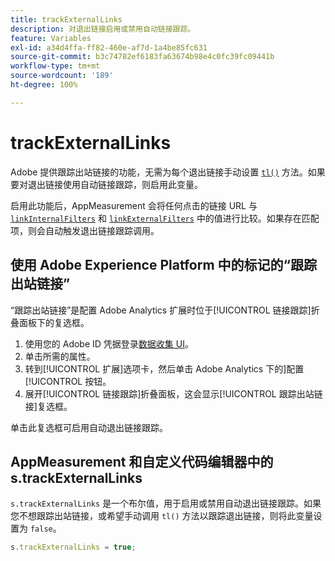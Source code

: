 ```yaml
---
title: trackExternalLinks
description: 对退出链接启用或禁用自动链接跟踪。
feature: Variables
exl-id: a34d4ffa-ff82-460e-af7d-1a4be85fc631
source-git-commit: b3c74782ef6183fa63674b98e4c0fc39fc09441b
workflow-type: tm+mt
source-wordcount: '189'
ht-degree: 100%

---
```


# trackExternalLinks

Adobe 提供跟踪出站链接的功能，无需为每个退出链接手动设置 [`tl()`](../functions/tl-method.md) 方法。如果要对退出链接使用自动链接跟踪，则启用此变量。

启用此功能后，AppMeasurement 会将任何点击的链接 URL 与 [`linkInternalFilters`](linkinternalfilters.md) 和 [`linkExternalFilters`](linkexternalfilters.md) 中的值进行比较。如果存在匹配项，则会自动触发退出链接跟踪调用。

## 使用 Adobe Experience Platform 中的标记的“跟踪出站链接”

“跟踪出站链接”是配置 Adobe Analytics 扩展时位于[!UICONTROL 链接跟踪]折叠面板下的复选框。

1. 使用您的 Adobe ID 凭据登录[数据收集 UI](https://experience.adobe.com/data-collection)。
2. 单击所需的属性。
3. 转到[!UICONTROL 扩展]选项卡，然后单击 Adobe Analytics 下的]配置[!UICONTROL 按钮。
4. 展开[!UICONTROL 链接跟踪]折叠面板，这会显示[!UICONTROL 跟踪出站链接]复选框。

单击此复选框可启用自动退出链接跟踪。

## AppMeasurement 和自定义代码编辑器中的 s.trackExternalLinks

`s.trackExternalLinks` 是一个布尔值，用于启用或禁用自动退出链接跟踪。如果您不想跟踪出站链接，或希望手动调用 `tl()` 方法以跟踪退出链接，则将此变量设置为 `false`。

```js
s.trackExternalLinks = true;
```

